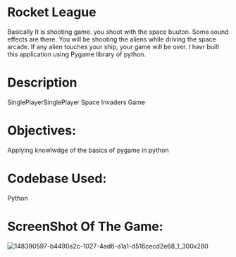 # Rocket League 
Basically It is shooting game. you shoot with the space buuton. Some sound effects are there. You will be shooting the aliens while driving the space arcade. If any alien touches your ship, your game will be over. I havr built this application using Pygame library of python.


# Description 
SinglePlayerSinglePlayer Space Invaders Game

# Objectives:
Applying knowlwdge of the basics of pygame in python

# Codebase Used:
Python

# ScreenShot Of The Game:

![148390597-b4490a2c-1027-4ad6-a1a1-d516cecd2e68_1_300x280](https://user-images.githubusercontent.com/64368749/184945769-b2162a9b-c8c7-4266-830e-7bb57288d5d2.png)

